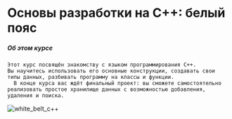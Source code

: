 #  Основы разработки на C++: белый пояс


##### Об этом курсе
    Этот курс посвящён знакомству с языком программирования С++. 
    Вы научитесь использовать его основные конструкции, создавать свои типы данных, разбивать программу на классы и функции.
      В конце курса вас ждёт финальный проект: вы сможете самостоятельно реализовать простое хранилище данных с возможностью добавления, удаления и поиска.
      
      
![white_belt_c++](https://user-images.githubusercontent.com/44061702/82028747-b2fac700-969e-11ea-8d3e-a82c40dfc108.jpg)

